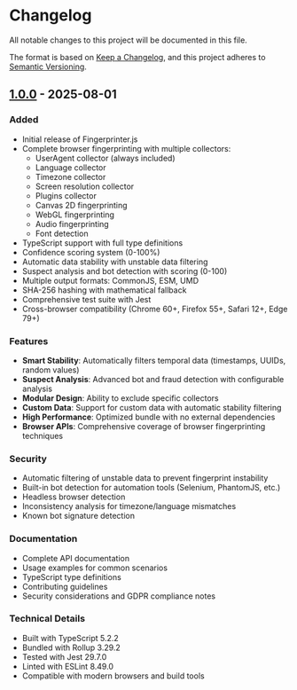 # Changelog

All notable changes to this project will be documented in this file.

The format is based on [Keep a Changelog](https://keepachangelog.com/en/1.0.0/),
and this project adheres to [Semantic Versioning](https://semver.org/spec/v2.0.0.html).

## [1.0.0] - 2025-08-01

### Added

- Initial release of Fingerprinter.js
- Complete browser fingerprinting with multiple collectors:
  - UserAgent collector (always included)
  - Language collector
  - Timezone collector
  - Screen resolution collector
  - Plugins collector
  - Canvas 2D fingerprinting
  - WebGL fingerprinting
  - Audio fingerprinting
  - Font detection
- TypeScript support with full type definitions
- Confidence scoring system (0-100%)
- Automatic data stability with unstable data filtering
- Suspect analysis and bot detection with scoring (0-100)
- Multiple output formats: CommonJS, ESM, UMD
- SHA-256 hashing with mathematical fallback
- Comprehensive test suite with Jest
- Cross-browser compatibility (Chrome 60+, Firefox 55+, Safari 12+, Edge 79+)

### Features

- **Smart Stability**: Automatically filters temporal data (timestamps, UUIDs, random values)
- **Suspect Analysis**: Advanced bot and fraud detection with configurable analysis
- **Modular Design**: Ability to exclude specific collectors
- **Custom Data**: Support for custom data with automatic stability filtering
- **High Performance**: Optimized bundle with no external dependencies
- **Browser APIs**: Comprehensive coverage of browser fingerprinting techniques

### Security

- Automatic filtering of unstable data to prevent fingerprint instability
- Built-in bot detection for automation tools (Selenium, PhantomJS, etc.)
- Headless browser detection
- Inconsistency analysis for timezone/language mismatches
- Known bot signature detection

### Documentation

- Complete API documentation
- Usage examples for common scenarios
- TypeScript type definitions
- Contributing guidelines
- Security considerations and GDPR compliance notes

### Technical Details

- Built with TypeScript 5.2.2
- Bundled with Rollup 3.29.2
- Tested with Jest 29.7.0
- Linted with ESLint 8.49.0
- Compatible with modern browsers and build tools

[1.0.0]: https://github.com/Lorenzo-Coslado/fingerprinter-js/releases/tag/v1.0.0
